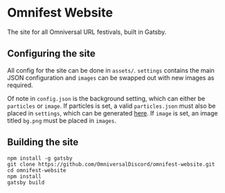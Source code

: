 # Omnifest Website

The site for all Omniversal URL festivals, built in Gatsby.

## Configuring the site

All config for the site can be done in `assets/`. `settings` contains the main JSON configuration and `images` can be swapped out with new images as required. 

Of note in `config.json` is the background setting, which can either be `particles` or `image`. If particles is set, a valid `particles.json` must also be placed in `settings`, which can be generated [here](https://vincentgarreau.com/particles.js/). If `image` is set, an image titled `bg.png` must be placed in `images`.

## Building the site

```
npm install -g gatsby
git clone https://github.com/OmniversalDiscord/omnifest-website.git
cd omnifest-website
npm install
gatsby build
```
